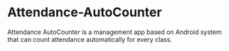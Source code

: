 Attendance-AutoCounter
======================

Attendance AutoCounter is a management app based on Android system that can count attendance automatically for every class.
